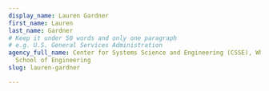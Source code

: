 ```yaml
---
display_name: Lauren Gardner
first_name: Lauren
last_name: Gardner
# Keep it under 50 words and only one paragraph
# e.g. U.S. General Services Administration
agency_full_name: Center for Systems Science and Engineering (CSSE), Whiting
  School of Engineering
slug: lauren-gardner

---
```

